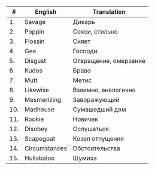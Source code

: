| # | English | Translation |
|---|---|---|
| 1. | Savage | Дикарь |
| 2. | Poppin | Секси, стильно |
| 3. | Flossin | Сияет |
| 4. | Gee | Господи |
| 5. | Disgust | Отвращение, омерзение |
| 6. | Kudos | Браво |
| 7. | Mutt | Метис |
| 8. | Likewise | Взаимно, аналогично |
| 9. | Mesmerizing | Заворажующий |
| 10. | Madhouse | Сумашедший дом |
| 11. | Rookie | Новичек |
| 12. | Disobey | Ослушаться |
| 13. | Scapegoat | Козел отпущения |
| 14. | Circumstances | Обстоятельства |
| 15. | Hullabaloo | Шумиха |
